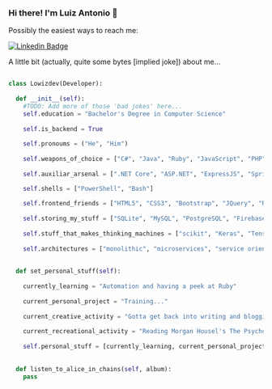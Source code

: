 ### Hi there! I'm Luiz Antonio 👋

<!--[![trophy](https://github-profile-trophy.vercel.app/?username=lowizdev)](https://github.com/ryo-ma/github-profile-trophy)-->

<!--![Luiz's github stats](https://github-readme-stats.vercel.app/api?username=lowizdev&count_private=false&show_icons=true&theme=tokyonight&hide_border=true&hide=stars&hide_title=true)-->
 
<!--![Top Langs](https://github-readme-stats.vercel.app/api/top-langs/?username=lowizdev&layout=compact&theme=synthwave)-->

Possibly the easiest ways to reach me: 

[![Linkedin Badge](https://img.shields.io/badge/-@lowizdev-0088CC?style=for-the-badge&logo=Linkedin&logoColor=white)](https://www.linkedin.com/in/luiz-antonio-gonsalves/ "Follow me on Linkedin")

A little bit (actually, quite some bytes [implied joke]) about me...

```python

class Lowizdev(Developer):
  
  def __init__(self):
    #TODO: Add more of those 'bad jokes' here...
    self.education = "Bachelor's Degree in Computer Science"
    
    self.is_backend = True
    
    self.pronoums = ("He", "Him")
    
    self.weapons_of_choice = ["C#", "Java", "Ruby", "JavaScript", "PHP", "C++", "C", "Python", "Go"] #Quicknote: Possible new additions in the future...
    
    self.auxiliar_arsenal = [".NET Core", "ASP.NET", "ExpressJS", "Spring", "Quarkus", "Symfony", "Slim", "Rails", "Flask", "Django", "Laravel", "TKinter", "Electron", "STL"]

    self.shells = ["PowerShell", "Bash"]
    
    self.frontend_friends = ["HTML5", "CSS3", "Bootstrap", "JQuery", "React", "React Native", "Redux", "Bulma CSS"]
    
    self.storing_my_stuff = ["SQLite", "MySQL", "PostgreSQL", "Firebase", "MongoDB"]
    
    self.stuff_that_makes_thinking_machines = ["scikit", "Keras", "Tensorflow", "ML.NET", "Weka"]
    
    self.architectures = ["monolithic", "microservices", "service oriented"]
 
  
  def set_personal_stuff(self):
    
    currently_learning = "Automation and having a peek at Ruby"
    
    current_personal_project = "Training..."
    
    current_creative_activity = "Gotta get back into writing and blogging..."
    
    current_recreational_activity = "Reading Morgan Housel's The Psychology of Money"
    
    self.personal_stuff = [currently_learning, current_personal_project, current_creative_activity, current_recreational_activity]
  
  
  def listen_to_alice_in_chains(self, album):
    pass

```

<!--
**sangonsalvesdev/sangonsalvesdev** is a ✨ _special_ ✨ repository because its `README.md` (this file) appears on your GitHub profile.

Here are some ideas to get you started:

- 🔭 I’m currently working on ...
- 🌱 I’m currently learning ...
- 👯 I’m looking to collaborate on ...
- 🤔 I’m looking for help with ...
- 💬 Ask me about ...
- 📫 How to reach me: ...
- 😄 Pronouns: ...
- ⚡ Fun fact: ...
-->
